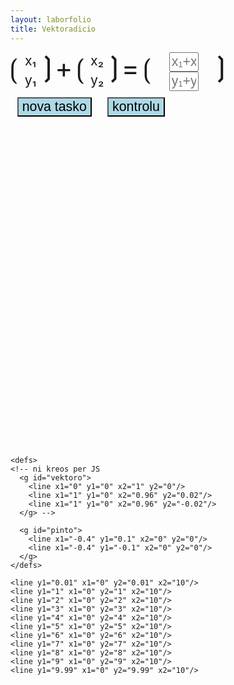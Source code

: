 ```yaml
---
layout: laborfolio
title: Vektoradicio
---
```


  <!-- servi mankantajn funkciojn depende de uzata retumilo -->
  <script src="https://polyfill.io/v3/polyfill.min.js?features=es6"></script>
  <!-- subteno por matematikaj kaj kemiaj formuloj -->
  <script id="MathJax-script" async
          src="https://cdn.jsdelivr.net/npm/mathjax@3.0.1/es5/tex-mml-chtml.js">
  </script>


<!-- https://tex.stackexchange.com/questions/526950/how-to-type-column-vectors-in-mathjax -->

<!-- $$ \begin{bmatrix} 1 \cr 3 \end{bmatrix} + \begin{bmatrix} 2 \cr 2 \end{bmatrix} = ? $$ -->

<style>
  #tasko {
    display: grid;
    justify-items: center;
    grid-template-columns: .5em 2em .5em 2em .5em 2em .5em 2em .5em 5em .5em;
    grid-template-areas:
      'k1 x1 k2 op k3 x2 k4 eg k5 x k6'
      'k1 y1 k2 op k3 y2 k4 eg k5 y k6';
  }

  #tasko, #tasko input {
    font-size: 16pt;
  }

  #butonoj input {
    font-size: 16pt;
    margin: .5em;
    background-color: lightblue;
  }

  #butonoj input:first-of {
    margin-left: 10em;
  }

  #k1,#k2,#k3,#k4,#k5,#k6,#op,#eg {
    font-size: 200%;
  }
  
  #k1 {
    grid-area: k1;
  }
  #k2 {
    grid-area: k2;
  }
  #k3 {
    grid-area: k3;
  }
  #k4 {
    grid-area: k4;
  }
  #k5 {
    grid-area: k5;
  }
  #k6 {
    grid-area: k6;
  }

  #op {
    grid-area: op;
  }
  #eg {
    grid-area: eg;
  }

  #x1 {
    grid-area: x1;
  }
  #x2 {
    grid-area: x2;
  }
  #y1 {
    grid-area: y1;
  }
  #y2 {
    grid-area: y2;
  }
  #x {
    grid-area: x;
  }
  #y {
    grid-area: y;
  }


</style>

<div id="tasko">
  <span id="k1">&#x27ee;</span>
  <span id="x1">x₁</span>
  <span id="y1">y₁</span>
  <span id="k2">&#x27ef;</span>
  <span id="op">+</span>
  <span id="k3">&#x27ee;</span>
  <span id="x2">x₂</span>
  <span id="y2">y₂</span>
  <span id="k4">&#x27ef;</span>
  <span id="eg">=</span>
  <span id="k5">&#x27ee;</span>
  <input id="x" type="text" size="1" placeholder="x₁+x₂">
  <input id="y" type="text" size="1" placeholder="y₁+y₂">
  <span id="k6">&#x27ef;</span>
</div>

<div id="butonoj">
  <input type="button" value="nova tasko" onclick="nova_tasko()"/>
  <input type="button" value="kontrolu" onclick="kontrolu()"/>
</div>

<svg version="1.1" 
    xmlns="http://www.w3.org/2000/svg" 
    xmlns:xlink="http://www.w3.org/1999/xlink" 
    class="kartezia"
    width="600" height="600" 
    viewBox="-1.0 -11.0 12.0 12.0">

  <!-- https://stackoverflow.com/questions/3846015/flip-svg-coordinate-system -->

  <style type="text/css">
    <![CDATA[

      svg.kartezia {
        display:flex;
      }

      /* Flip the vertical axis in <g> to emulate cartesian. */
      svg.kartezia > g {
        transform: scaleY(-1);
      }

      /* Re-flip all <text> element descendants to their original side up. 
      
      svg.kartezia > g text {
        transform: scaleY(-1) translate(0,-10);
      }*/

        text {
            font-size: 0.5px;
            text-anchor: middle;
            fill: black;
            stroke: none;
        }
        path {
            stroke: black;
            stroke-width: 0.02;
            /*stroke-linecap: round;*/
            fill: none;
        }
        #krado {
            fill: none;
            stroke-width: 0.01;
            stroke: gray;
        }
        #desegno {
            stroke: #999;
            fill: none;
            stroke-width: 0.05;
            stroke-linecap: round;
        }
        .malbona {
          stroke: red;
        }
        .bona {
          stroke: green;
        }

    ]]>
  </style> 

 <!-- ni metas la fluojn antaŭ la stokojn por ke ili kovru, tio provizore ŝparas
    elkalkuli komencon kaj finon de la pado depende de radiusoj -->

    <defs>
    <!-- ni kreos per JS 
      <g id="vektoro">
        <line x1="0" y1="0" x2="1" y2="0"/>
        <line x1="1" y1="0" x2="0.96" y2="0.02"/>
        <line x1="1" y1="0" x2="0.96" y2="-0.02"/>
      </g> -->

      <g id="pinto">
        <line x1="-0.4" y1="0.1" x2="0" y2="0"/>
        <line x1="-0.4" y1="-0.1" x2="0" y2="0"/>
      </g>
    </defs> 

<g id="krado">
    <line x1="0.01" y1="0" x2="0.01" y2="10"/>
    <line x1="1" y1="0" x2="1" y2="10"/>
    <line x1="2" y1="0" x2="2" y2="10"/>
    <line x1="3" y1="0" x2="3" y2="10"/>
    <line x1="4" y1="0" x2="4" y2="10"/>
    <line x1="5" y1="0" x2="5" y2="10"/>
    <line x1="6" y1="0" x2="6" y2="10"/>
    <line x1="7" y1="0" x2="7" y2="10"/>
    <line x1="8" y1="0" x2="8" y2="10"/>
    <line x1="9" y1="0" x2="9" y2="10"/>
    <line x1="9.99" y1="0" x2="9.99" y2="10"/>

    <line y1="0.01" x1="0" y2="0.01" x2="10"/>
    <line y1="1" x1="0" y2="1" x2="10"/>
    <line y1="2" x1="0" y2="2" x2="10"/>
    <line y1="3" x1="0" y2="3" x2="10"/>
    <line y1="4" x1="0" y2="4" x2="10"/>
    <line y1="5" x1="0" y2="5" x2="10"/>
    <line y1="6" x1="0" y2="6" x2="10"/>
    <line y1="7" x1="0" y2="7" x2="10"/>
    <line y1="8" x1="0" y2="8" x2="10"/>
    <line y1="9" x1="0" y2="9" x2="10"/>
    <line y1="9.99" x1="0" y2="9.99" x2="10"/>
</g>
<g id="desegno">
<!-- ni kreos per JS
    <use href="#vektoro"  transform="rotate(20) scale(6)"/>
    <text x="3" y="8">A</text>
    <use href="#vektoro"  transform="rotate(40) scale(5)"/>
    <text x="4" y="9">B</text>
    -->
</g>
 </svg>


<script>
  let v1 = {}, v2 = {};

  function metu(kampo,valoro) {
    document.getElementById(kampo).textContent = valoro;
  }

  function valoro(kampo) {
    return document.getElementById(kampo).value;
  }

  function forigu(kampo) {
    return document.getElementById(kampo).value='';
  }

  function vektoro(nomo,cls,x,y,x0=0,y0=0) {
    var ns = "http://www.w3.org/2000/svg";
    const g = document.createElementNS(ns,"g");
    const linio = document.createElementNS(ns,"line");
    linio.setAttribute("x1",x0);
    linio.setAttribute("y1",y0);
    linio.setAttribute("x2",x+x0);
    linio.setAttribute("y2",y+y0);
    if (cls) linio.classList.add(cls);

    const teksto = document.createElementNS(ns,"text");
    const xl = x0 + x/2;
    const yl = y0 + y/2;
    teksto.textContent = nomo;
    teksto.setAttribute("x",xl+.5);
    teksto.setAttribute("y",-yl); // -y ĉar ni devos speguli la koordinasistemon
    teksto.setAttribute("transform","scale(+1,-1)");

    // por aldoni la pinton ni devas scii la angulon ĉirkaŭ kiu ni rotaciu
    const a = Math.atan2(y, x) * 180 / Math.PI;
    const pinto = document.createElementNS(ns,"use");
    pinto.setAttribute("href","#pinto");
    pinto.setAttribute("transform","translate("+(x+x0)+","+(y+y0)+") rotate("+a+")");
    g.append(linio,teksto,pinto);
    const svg = document.getElementById("desegno");
    svg.append(g);
  }

  function nova_tasko() {
    function n_arbitra(max) {
      return Math.floor(Math.random()*max+0.51);
    }
    function v_arbitra(max_x=10,max_y=10) {
      return {
        x: n_arbitra(max_x),
        y: n_arbitra(max_y)
      }
    }

    v1 = v_arbitra();
    v2 = v_arbitra(10-v1.x,10-v1.y);

    metu("x1",v1.x);
    metu("y1",v1.y);
    metu("x2",v2.x);
    metu("y2",v2.y);
    forigu("x");
    forigu("y");

    metu("desegno",'');
    vektoro("v₁",'',v1.x,v1.y);
    vektoro("v₂",'',v2.x,v2.y);
    /*
    vektoro("v₂",v2.x,v2.y,v1.x,v1.y);
    vektoro("v₁+v₂",v1.x+v2.x,v1.y+v2.y);
    */
  }

  function kontrolu() {
    metu("desegno",'');

    // montru ambaŭ vektorojn konektitaj
    vektoro("v₁",'',v1.x,v1.y);
    vektoro("v₂",'',v2.x,v2.y,v1.x,v1.y);

    // montru la donitan rezulton en komparo
    const X = valoro("x");
    const Y = valoro("y");
    const devio = Math.abs(X - v1.x - v2.x) + Math.abs(Y - v1.y -v2.y);
    const cls = devio < 0.1? 'bona' : 'malbona';
    vektoro("v₁+v₂",cls,+X,+Y);
  }

  //nova_tasko();
</script>